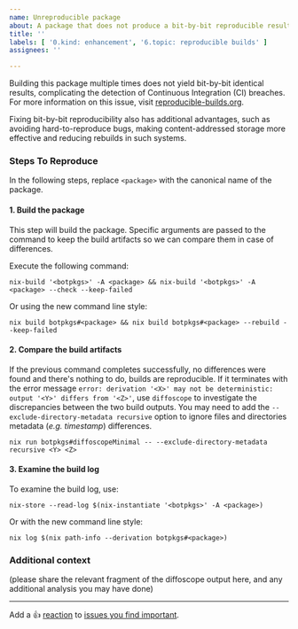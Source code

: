 ```yaml
---
name: Unreproducible package
about: A package that does not produce a bit-by-bit reproducible result each time it is built
title: ''
labels: [ '0.kind: enhancement', '6.topic: reproducible builds' ]
assignees: ''

---
```


<!--
Hello dear reporter,

Thank you for bringing attention to this issue. Your insights are valuable to
us, and we appreciate the time you took to document the problem.

I wanted to kindly point out that in this issue template, it would be beneficial
to replace the placeholder `<package>` with the actual, canonical name of the
package you're reporting the issue for. Doing so will provide better context and
facilitate quicker troubleshooting for anyone who reads this issue in the
future.

Best regards
-->

Building this package multiple times does not yield bit-by-bit identical
results, complicating the detection of Continuous Integration (CI) breaches. For
more information on this issue, visit
[reproducible-builds.org](https://reproducible-builds.org/).

Fixing bit-by-bit reproducibility also has additional advantages, such as
avoiding hard-to-reproduce bugs, making content-addressed storage more effective
and reducing rebuilds in such systems.

### Steps To Reproduce

In the following steps, replace `<package>` with the canonical name of the
package.

#### 1. Build the package

This step will build the package. Specific arguments are passed to the command
to keep the build artifacts so we can compare them in case of differences.

Execute the following command:

```
nix-build '<botpkgs>' -A <package> && nix-build '<botpkgs>' -A <package> --check --keep-failed
```

Or using the new command line style:

```
nix build botpkgs#<package> && nix build botpkgs#<package> --rebuild --keep-failed
```

#### 2. Compare the build artifacts

If the previous command completes successfully, no differences were found and
there's nothing to do, builds are reproducible.
If it terminates with the error message `error: derivation '<X>' may not be
deterministic: output '<Y>' differs from '<Z>'`, use `diffoscope` to investigate
the discrepancies between the two build outputs. You may need to add the
`--exclude-directory-metadata recursive` option to ignore files and directories
metadata (*e.g. timestamp*) differences.

```
nix run botpkgs#diffoscopeMinimal -- --exclude-directory-metadata recursive <Y> <Z>
```

#### 3. Examine the build log

To examine the build log, use:

```
nix-store --read-log $(nix-instantiate '<botpkgs>' -A <package>)
```

Or with the new command line style:

```
nix log $(nix path-info --derivation botpkgs#<package>)
```

### Additional context

(please share the relevant fragment of the diffoscope output here, and any
additional analysis you may have done)

---

Add a :+1: [reaction] to [issues you find important].

[reaction]: https://github.blog/2016-03-10-add-reactions-to-pull-requests-issues-and-comments/
[issues you find important]: https://github.com/nervosys/Botnix/issues?q=is%3Aissue+is%3Aopen+sort%3Areactions-%2B1-desc
